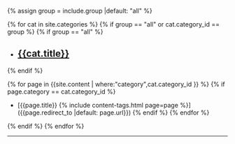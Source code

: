 
<div class="ref-index" markdown="1">

{% assign group = include.group |default: "all" %}


{% for cat in site.categories %}
{% if group == "all" or cat.category_id == group %}
{% if group == "all" %}
- ## [{{cat.title}}]({{cat.url}})
{% endif %}

{% for page in {{site.content | where:"category",cat.category_id }} %}
{% if page.category == cat.category_id %}
  - [{{page.title}} {% include content-tags.html page=page %}]({{page.redirect_to |default: page.url}}) 
{% endif %}
{% endfor %}

{% endif %}
{% endfor %}

</div>

<hr />

